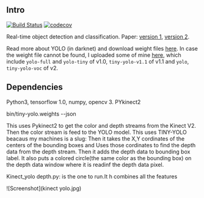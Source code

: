 ## Intro

[![Build Status](https://travis-ci.org/thtrieu/darkflow.svg?branch=master)](https://travis-ci.org/thtrieu/darkflow) [![codecov](https://codecov.io/gh/thtrieu/darkflow/branch/master/graph/badge.svg)](https://codecov.io/gh/thtrieu/darkflow)

Real-time object detection and classification. Paper: [version 1](https://arxiv.org/pdf/1506.02640.pdf), [version 2](https://arxiv.org/pdf/1612.08242.pdf).

Read more about YOLO (in darknet) and download weight files [here](http://pjreddie.com/darknet/yolo/). In case the weight file cannot be found, I uploaded some of mine [here](https://drive.google.com/drive/folders/0B1tW_VtY7onidEwyQ2FtQVplWEU), which include `yolo-full` and `yolo-tiny` of v1.0, `tiny-yolo-v1.1` of v1.1 and `yolo`, `tiny-yolo-voc` of v2.




## Dependencies

Python3, tensorflow 1.0, numpy, opencv 3. PYkinect2

 bin/tiny-yolo.weights --json
 
 This uses Pykinect2 to get the color and depth streams from the Kinect V2.
 Then the color stream is feed to the YOLO model.
 This uses TINY-YOLO beacaus my machines is a slug:
 Then it takes the X,Y cordinates of the centers of  the bounding boxes and
 Uses those cordinates to find the depth data from the depth stream.
 Then it adds the depth data to bounding box label.
 It also puts a colored circle(the same color as the bounding box)
 on the depth data window where it is readinf the depth data pixel.
 
 Kinect_yolo depth.py: is the one to run.It h combines all the features
 
![Screenshot](kinect yolo.jpg)

```


